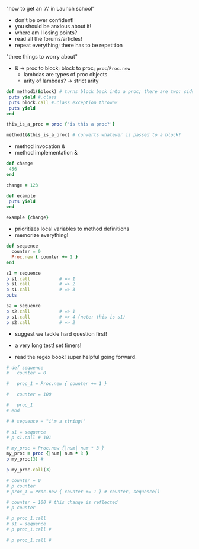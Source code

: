"how to get an 'A' in Launch school"

- don't be over confident!
- you should be anxious about it!
- where am I losing points?
- read all the forums/articles!
- repeat everything; there has to be repetition

"three things to worry about"
- & -> proc to block; block to proc; `proc`/`Proc.new`
  - lambdas are types of proc objects
  - arity of lambdas? -> strict arity

```ruby
def method1(&block) # turns block back into a proc; there are two: side by side
 puts yield #.class
 puts block.call #.class exception thrown?
 puts yield
end

this_is_a_proc = proc {'is this a proc?'}

method1(&this_is_a_proc) # converts whatever is passed to a block!
```
- method invocation &
- method implementation &

```ruby
def change
 456
end

change = 123

def example
 puts yield
end

example {change}
```
- prioritizes local variables to method definitions
- memorize everything!

```ruby
def sequence
  counter = 0
  Proc.new { counter += 1 }
end

s1 = sequence
p s1.call           # => 1
p s1.call           # => 2
p s1.call           # => 3
puts

s2 = sequence
p s2.call           # => 1
p s1.call           # => 4 (note: this is s1)
p s2.call           # => 2
```
- suggest we tackle hard question first!
- a very long test! set timers!

- read the regex book! super helpful going forward.

```ruby
# def sequence
#   counter = 0

#   proc_1 = Proc.new { counter += 1 }

#   counter = 100

#   proc_1
# end

# # sequence = "i'm a string!"

# s1 = sequence
# p s1.call # 101

# my_proc = Proc.new {|num| num * 3 }
my_proc = proc {|num| num * 3 }
p my_proc[3] #

p my_proc.call(3)

# counter = 0
# p counter
# proc_1 = Proc.new { counter += 1 } # counter, sequence()

# counter = 100 # this change is reflected
# p counter

# p proc_1.call
# s1 = sequence
# p proc_1.call #

# p proc_1.call #
```